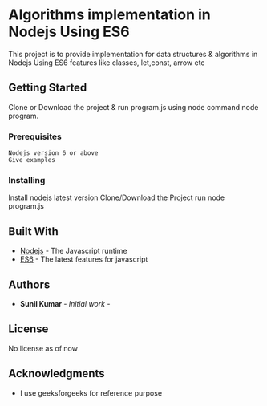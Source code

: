 # Algorithms implementation in Nodejs Using ES6

This project is to provide implementation for data structures & algorithms in Nodejs Using ES6 features like classes, let,const, arrow etc

## Getting Started
Clone or Download the project & run program.js using node command node program.

### Prerequisites
```
Nodejs version 6 or above
Give examples
```
### Installing

Install nodejs latest version 
Clone/Download the Project
run node program.js

## Built With

* [Nodejs](https://nodejs.org/en/docs/) - The Javascript runtime
* [ES6](https://developer.mozilla.org/en-US/docs/Web/JavaScript/New_in_JavaScript/ECMAScript_2015_support_in_Mozilla) - The latest features for javascript

## Authors

* **Sunil Kumar** - *Initial work* - 

## License

No license as of now

## Acknowledgments

* I use geeksforgeeks for reference purpose

